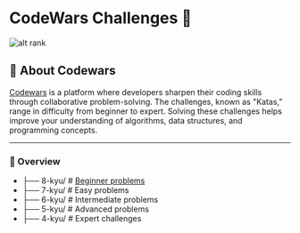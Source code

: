 # CodeWars Challenges 🥋

![alt rank](https://www.codewars.com/users/hayatul-islam/badges/large)

## 🌟 About Codewars

[Codewars](https://www.codewars.com/) is a platform where developers sharpen their coding skills through collaborative problem-solving. The challenges, known as "Katas," range in difficulty from beginner to expert. Solving these challenges helps improve your understanding of algorithms, data structures, and programming concepts.

---

### 📂 Overview

- ├── 8-kyu/ # [Beginner problems](https://github.com/hayatul-islam/DSA-Problems-Solving/blob/main/Codewars/8-KYU/README.md)
- ├── 7-kyu/ # Easy problems
- ├── 6-kyu/ # Intermediate problems
- ├── 5-kyu/ # Advanced problems
- ├── 4-kyu/ # Expert challenges
